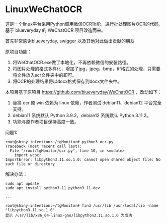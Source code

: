 # LinuxWeChatOCR

这是一个linux平台采用Python调用微信OCR功能，进行批处理图片OCR的代码, 基于 blueveryday 的 WeChatOCR 项目改造而来。

首先非常感谢blueveryday, swigger 以及其他对此做出贡献的朋友

原项目功能：

1. 将WeChatOCR.exe做了本地化，不再依赖微信的安装路径。
2. 将图片处理的格式多样化，增加了jpg，jpeg，bmp，tif格式的处理，只需要将文件放入scr文件夹中的即可。
3. 将OCR的处理结果将以docx格式保存到docx文件夹中。

本项目基于原项目 https://github.com/blueveryday/WeChatOCR ，改动如下：

1. 替换 ocr 原 win 依赖为 linux 依赖，作者测试 debian11、debian12 平台完全支持。
2. debian11 系统默认 Python 3.9.2，debian12 系统默认 Python 3.11.2。
3. 功能与原作者项目保持高度一致。

问题1:

```shell
root@shiny-intention:~/tgMonitor# python3 ocr.py 
Traceback (most recent call last):
  File "/root/tgMonitor/ocr.py", line 10, in <module>
    import wcocr
ImportError: libpython3.11.so.1.0: cannot open shared object file: No such file or directory
```

解决办法：

```shell
sudo apt update
sudo apt install python3.11 python3.11-dev

...

root@shiny-intention:~/tgMonitor# find /usr/lib /usr/local/lib -name "libpython3.11.so.1.0"
显示 /usr/lib/x86_64-linux-gnu/libpython3.11.so.1.0 为成功
```

